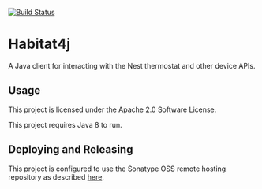 [![Build Status](https://travis-ci.org/jrh3k5/habitat4j.svg?branch=master)](https://travis-ci.org/jrh3k5/habitat4j/)

# Habitat4j

A Java client for interacting with the Nest thermostat and other device APIs.

## Usage

This project is licensed under the Apache 2.0 Software License.

This project requires Java 8 to run.

## Deploying and Releasing

This project is configured to use the Sonatype OSS remote hosting repository as described [here](http://central.sonatype.org/pages/apache-maven.html).
